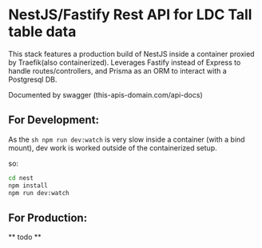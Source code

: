 # NestJS/Fastify Rest API for LDC Tall table data

This stack features a production build of NestJS inside a container proxied by Traefik(also containerized). Leverages Fastify instead of Express to handle routes/controllers, and Prisma as an ORM to interact with a Postgresql DB.

Documented by swagger (this-apis-domain.com/api-docs)

## For Development:

As the ```sh npm run dev:watch``` is very slow inside a container (with a bind mount), dev work is worked outside of the containerized setup. 

so: 
```sh
cd nest
npm install
npm run dev:watch
```

## For Production:

** todo **


